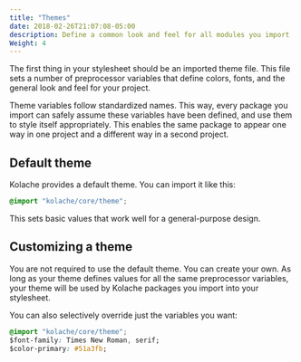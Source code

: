 ```yaml
---
title: "Themes"
date: 2018-02-26T21:07:08-05:00
description: Define a common look and feel for all modules you import
Weight: 4
---
```


The first thing in your stylesheet should be an imported theme file. This file sets a number of preprocessor variables that define colors, fonts, and the general look and feel for your project.

Theme variables follow standardized names. This way, every package you import can safely assume these variables have been defined, and use them to style itself appropriately. This enables the same package to appear one way in one project and a different way in a second project.

## Default theme

Kolache provides a default theme. You can import it like this:

```css
@import "kolache/core/theme";
```

This sets basic values that work well for a general-purpose design.

## Customizing a theme

You are not required to use the default theme. You can create your own. As long as your theme defines values for all the same preprocessor variables, your theme will be used by Kolache packages you import into your stylesheet.

You can also selectively override just the variables you want:

```css
@import "kolache/core/theme";
$font-family: Times New Roman, serif;
$color-primary: #51a3fb;
```
